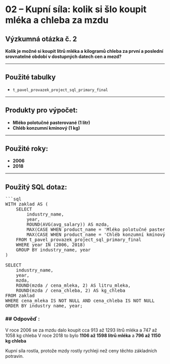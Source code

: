 # 02 – Kupní síla: kolik si šlo koupit mléka a chleba za mzdu

## Výzkumná otázka č. 2

**Kolik je možné si koupit litrů mléka a kilogramů chleba za první a poslední srovnatelné období v dostupných datech cen a mezd?**

---

## Použité tabulky

- `t_pavel_provazek_project_sql_primary_final`

---

## Produkty pro výpočet:

- **Mléko polotučné pasterované (1 litr)**
- **Chléb konzumní kmínový (1 kg)**

---

## Použité roky:
- **2006**
- **2018**

---

## Použitý SQL dotaz:
<pre>
```sql
WITH zaklad AS (
    SELECT
        industry_name,
        year,
        ROUND(AVG(avg_salary)) AS mzda,
        MAX(CASE WHEN product_name = 'Mléko polotučné pasterované' THEN avg_price ELSE NULL END) AS cena_mleka,
        MAX(CASE WHEN product_name = 'Chléb konzumní kmínový' THEN avg_price ELSE NULL END) AS cena_chleba
    FROM t_pavel_provazek_project_sql_primary_final
    WHERE year IN (2006, 2018)
    GROUP BY industry_name, year
)

SELECT
    industry_name,
    year,
    mzda,
    ROUND(mzda / cena_mleka, 2) AS litru_mleka,
    ROUND(mzda / cena_chleba, 2) AS kg_chleba
FROM zaklad
WHERE cena_mleka IS NOT NULL AND cena_chleba IS NOT NULL
ORDER BY industry_name, year;
</pre>
### ## Odpověď :

 V roce 2006 se za mzdu dalo koupit cca 913 až 1293 litrů mléka a 747 až 1058 kg chleba
 V roce 2018 to bylo **1106 až 1598 litrů mléka** a **796 až 1150 kg chleba**

  Kupní síla rostla, protože mzdy rostly rychleji než ceny těchto základních potravin.
